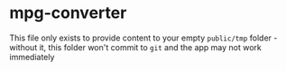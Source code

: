# mpg-converter

This file only exists to provide content to your empty `public/tmp` folder - without it, this folder won't commit to `git` and the app may not work immediately
